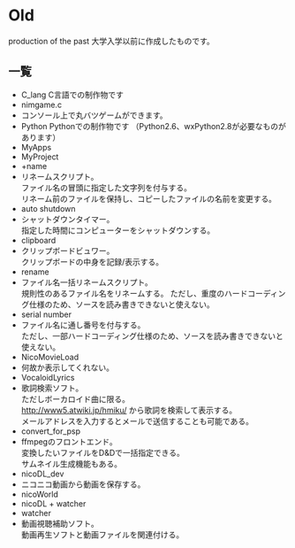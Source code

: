 Old
===

production of the past
大学入学以前に作成したものです。  

一覧
---
* C_lang
C言語での制作物です  
 * nimgame.c
  * コンソール上で丸バツゲームができます。
* Python
Pythonでの制作物です  （Python2.6、wxPython2.8が必要なものがあります）
 * MyApps
 * MyProject
  * +name
   * リネームスクリプト。  
ファイル名の冒頭に指定した文字列を付与する。   
リネーム前のファイルを保持し、コピーしたファイルの名前を変更する。  
  * auto shutdown
   * シャットダウンタイマー。  
指定した時間にコンピューターをシャットダウンする。
  * clipboard
   * クリップボードビュワー。  
クリップボードの中身を記録/表示する。
  * rename
   * ファイル名一括リネームスクリプト。  
規則性のあるファイル名をリネームする。
ただし、重度のハードコーディング仕様のため、ソースを読み書きできないと使えない。
  * serial number
   * ファイル名に通し番号を付与する。  
ただし、一部ハードコーディング仕様のため、ソースを読み書きできないと使えない。
 * NicoMovieLoad
  * 何故か表示してくれない。
 * VocaloidLyrics
  * 歌詞検索ソフト。  
ただしボーカロイド曲に限る。  
http://www5.atwiki.jp/hmiku/
から歌詞を検索して表示する。  
メールアドレスを入力するとメールで送信することも可能である。  
 * convert_for_psp
  * ffmpegのフロントエンド。  
変換したいファイルをD&Dで一括指定できる。  
サムネイル生成機能もある。  
 * nicoDL_dev
  * ニコニコ動画から動画を保存する。
 * nicoWorld
  * nicoDL + watcher
 * watcher
  * 動画視聴補助ソフト。  
動画再生ソフトと動画ファイルを関連付ける。
